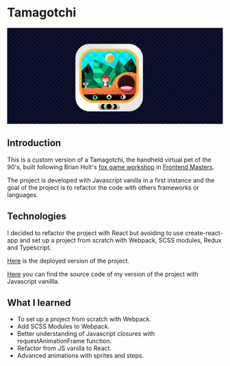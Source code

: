 # Tamagotchi

![tamagotchi](./src/images/tamagotchi.png)

## Introduction

This is a custom version of a Tamagotchi, the handheld virtual pet of the 90's, built following Brian Holt's [fox game workshop](https://frontendmasters.com/courses/front-end-game/) in [Frontend Masters](https://frontendmasters.com/).

The project is developed with Javascript vanilla in a first instance and the goal of the project is to refactor the code with others frameworks or languages.

## Technologies

I decided to refactor the project with React but avoiding to use create-react-app and set up a project from scratch with Webpack, SCSS modules, Redux and Typescript.

[Here](https://custom-tamagotchi.netlify.app/) is the deployed version of the project.

[Here](https://github.com/diana-moreno/tamagotchi-vanilla) you can find the source code of my version of the project with Javascript vanillla.

## What I learned

- To set up a project from scratch with Webpack.
- Add SCSS Modules to Webpack.
- Better understanding of Javascript closures with requestAnimationFrame function.
- Refactor from JS vanilla to React.
- Advanced animations with sprites and steps.
